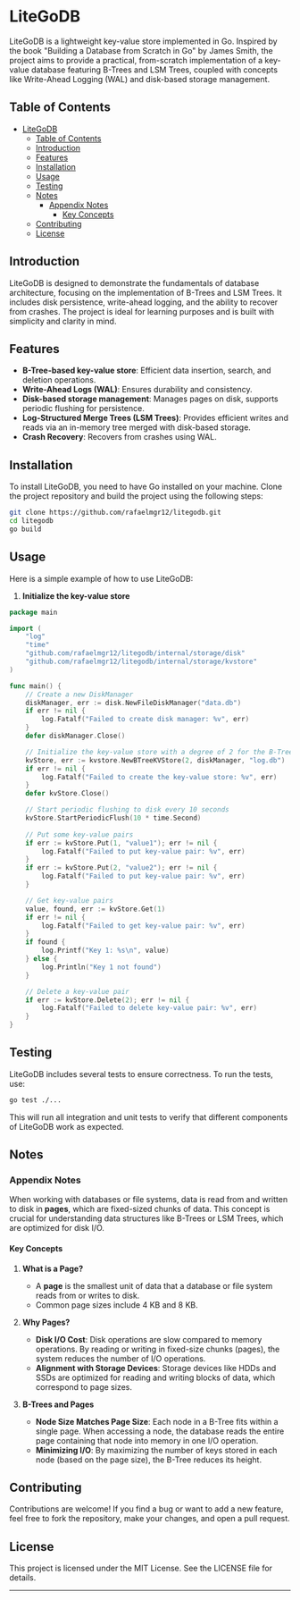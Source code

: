 # LiteGoDB

LiteGoDB is a lightweight key-value store implemented in Go. Inspired by the book "Building a Database from Scratch in Go" by James Smith, the project aims to provide a practical, from-scratch implementation of a key-value database featuring B-Trees and LSM Trees, coupled with concepts like Write-Ahead Logging (WAL) and disk-based storage management.

## Table of Contents
- [LiteGoDB](#litegodb)
  - [Table of Contents](#table-of-contents)
  - [Introduction](#introduction)
  - [Features](#features)
  - [Installation](#installation)
  - [Usage](#usage)
  - [Testing](#testing)
  - [Notes](#notes)
    - [Appendix Notes](#appendix-notes)
      - [Key Concepts](#key-concepts)
  - [Contributing](#contributing)
  - [License](#license)

## Introduction
LiteGoDB is designed to demonstrate the fundamentals of database architecture, focusing on the implementation of B-Trees and LSM Trees. It includes disk persistence, write-ahead logging, and the ability to recover from crashes. The project is ideal for learning purposes and is built with simplicity and clarity in mind.

## Features
- **B-Tree-based key-value store**: Efficient data insertion, search, and deletion operations.
- **Write-Ahead Logs (WAL)**: Ensures durability and consistency.
- **Disk-based storage management**: Manages pages on disk, supports periodic flushing for persistence.
- **Log-Structured Merge Trees (LSM Trees)**: Provides efficient writes and reads via an in-memory tree merged with disk-based storage.
- **Crash Recovery**: Recovers from crashes using WAL.

## Installation
To install LiteGoDB, you need to have Go installed on your machine. Clone the project repository and build the project using the following steps:

```sh
git clone https://github.com/rafaelmgr12/litegodb.git
cd litegodb
go build
```

## Usage
Here is a simple example of how to use LiteGoDB:

1. **Initialize the key-value store**

```go
package main

import (
    "log"
    "time"
    "github.com/rafaelmgr12/litegodb/internal/storage/disk"
    "github.com/rafaelmgr12/litegodb/internal/storage/kvstore"
)

func main() {
    // Create a new DiskManager
    diskManager, err := disk.NewFileDiskManager("data.db")
    if err != nil {
        log.Fatalf("Failed to create disk manager: %v", err)
    }
    defer diskManager.Close()

    // Initialize the key-value store with a degree of 2 for the B-Tree
    kvStore, err := kvstore.NewBTreeKVStore(2, diskManager, "log.db")
    if err != nil {
        log.Fatalf("Failed to create the key-value store: %v", err)
    }
    defer kvStore.Close()

    // Start periodic flushing to disk every 10 seconds
    kvStore.StartPeriodicFlush(10 * time.Second)
    
    // Put some key-value pairs
    if err := kvStore.Put(1, "value1"); err != nil {
        log.Fatalf("Failed to put key-value pair: %v", err)
    }
    if err := kvStore.Put(2, "value2"); err != nil {
        log.Fatalf("Failed to put key-value pair: %v", err)
    }

    // Get key-value pairs
    value, found, err := kvStore.Get(1)
    if err != nil {
        log.Fatalf("Failed to get key-value pair: %v", err)
    }
    if found {
        log.Printf("Key 1: %s\n", value)
    } else {
        log.Println("Key 1 not found")
    }

    // Delete a key-value pair
    if err := kvStore.Delete(2); err != nil {
        log.Fatalf("Failed to delete key-value pair: %v", err)
    }
}
```

## Testing
LiteGoDB includes several tests to ensure correctness. To run the tests, use:

```sh
go test ./...
```

This will run all integration and unit tests to verify that different components of LiteGoDB work as expected.

## Notes

### Appendix Notes
When working with databases or file systems, data is read from and written to disk in **pages**, which are fixed-sized chunks of data. This concept is crucial for understanding data structures like B-Trees or LSM Trees, which are optimized for disk I/O.

#### Key Concepts
1. **What is a Page?**
   - A **page** is the smallest unit of data that a database or file system reads from or writes to disk.
   - Common page sizes include 4 KB and 8 KB.

2. **Why Pages?**
   - **Disk I/O Cost**: Disk operations are slow compared to memory operations. By reading or writing in fixed-size chunks (pages), the system reduces the number of I/O operations.
   - **Alignment with Storage Devices**: Storage devices like HDDs and SSDs are optimized for reading and writing blocks of data, which correspond to page sizes.

3. **B-Trees and Pages**
   - **Node Size Matches Page Size**: Each node in a B-Tree fits within a single page. When accessing a node, the database reads the entire page containing that node into memory in one I/O operation.
   - **Minimizing I/O**: By maximizing the number of keys stored in each node (based on the page size), the B-Tree reduces its height.

## Contributing
Contributions are welcome! If you find a bug or want to add a new feature, feel free to fork the repository, make your changes, and open a pull request.

## License
This project is licensed under the MIT License. See the LICENSE file for details.

---